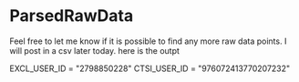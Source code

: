 # ParsedRawData
Feel free to let me know if it is possible to find any more raw data points. I will post in a csv later today. here is the outpt

EXCL_USER_ID = "2798850228"
CTSI_USER_ID = "976072413770207232"
